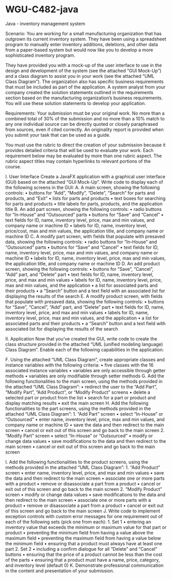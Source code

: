 # WGU-C482-java
Java - inventory management system

Scenario: 
You are working for a small manufacturing organization that has outgrown its current inventory system. They have been using a spreadsheet program to manually enter inventory additions, deletions, and other data from a paper-based system but would now like you to develop a more sophisticated inventory program.

They have provided you with a mock-up of the user interface to use in the design and development of the system (see the attached “GUI Mock-Up”) and a class diagram to assist you in your work (see the attached “UML Class Diagram”). The organization also has specific business requirements that must be included as part of the application. A system analyst from your company created the solution statements outlined in the requirements section based on the manufacturing organization’s business requirements. You will use these solution statements to develop your application.

Requirements: 
Your submission must be your original work. No more than a combined total of 30% of the submission and no more than a 10% match to any one individual source can be directly quoted or closely paraphrased from sources, even if cited correctly. An originality report is provided when you submit your task that can be used as a guide.

You must use the rubric to direct the creation of your submission because it provides detailed criteria that will be used to evaluate your work. Each requirement below may be evaluated by more than one rubric aspect. The rubric aspect titles may contain hyperlinks to relevant portions of the course.

I. User Interface
 Create a JavaFX application with a graphical user interface (GUI) based on the attached “GUI Mock-Up”. Write code to display each  of the following screens in the GUI: 
  A.  A main screen, showing the following controls:
    •  buttons for “Add”, “Modify”, “Delete”, “Search” for parts and products, and “Exit”
    •  lists for parts and products
    •  text boxes for searching for parts and products
    •  title labels for parts, products, and the application title 
  B.  An add part screen, showing the following controls:
    •  radio buttons for “In-House” and “Outsourced” parts
    •  buttons for “Save” and “Cancel”
    •  text fields for ID, name, inventory level, price, max and min values, and company name or machine ID
    •  labels for ID, name, inventory level, price/cost, max and min values, the application title, and company name or machine ID
  C.  A modify part screen, with fields that populate with presaved data, showing the following controls:
    •  radio buttons for “In-House” and “Outsourced” parts
    •  buttons for “Save” and “Cancel”
    •  text fields for ID, name, inventory level, price, max and min values, and company name or machine ID
    •  labels for ID, name, inventory level, price, max and min values, the application title, and company name or machine ID
  D. An add product screen, showing the following controls:
    •  buttons for “Save”, “Cancel”, “Add” part, and “Delete” part
    •  text fields for ID, name, inventory level, price, and max and min values
    •  labels for ID, name, inventory level, price, max and min values, and the application
    •  a list for associated parts and their products
    •  a “Search” button and a text field with an associated list for displaying the results of the search
  E.  A modify product screen, with fields that populate with presaved data, showing the following controls:
    •  buttons for “Save”, “Cancel”, “Add” part, and “Delete” part
    •  text fields for ID, name, inventory level, price, and max and min values
    •  labels for ID, name, inventory level, price, max and min values, and the application
    •  a list for associated parts and their products
    •  a “Search” button and a text field with associated list for displaying the results of the search

II. Application
Now that you’ve created the GUI, write code to create the class structure provided in the attached “UML (unified modeling language) Class Diagram”. Enable each  of the following capabilities in the application:

  F.  Using the attached “UML Class Diagram”, create appropriate classes and instance variables with the following criteria:
    •  five classes with the 16 associated instance variables
    •  variables are only accessible through getter methods
    •  variables are only modifiable through setter methods
  G.  Add the following functionalities to the main screen, using the methods provided in the attached “UML Class Diagram”:
    •  redirect the user to the “Add Part”, “Modify Part”, “Add Product”, or “Modify Product” screens
    •  delete a selected part or product from the list
    •  search for a part or product and display matching results
    •  exit the main screen
  H.  Add the following functionalities to the part screens, using the methods provided in the attached “UML Class Diagram”:
    1.  “Add Part” screen
      •  select “In-House” or “Outsourced”
      •  enter name, inventory level, price, max and min values, and company name or machine ID
      •  save the data and then redirect to the main screen
      •  cancel or exit out of this screen and go back to the main screen
    2.  “Modify Part” screen
      •  select “In-House” or “Outsourced”
      •  modify or change data values
      •  save modifications to the data and then redirect to the main screen
      •  cancel or exit out of this screen and go back to the main screen

  I.  Add the following functionalities to the product screens, using the methods provided in the attached “UML Class Diagram”:
    1.  “Add Product” screen
      •  enter name, inventory level, price, and max and min values
      •  save the data and then redirect to the main screen
      •  associate one or more parts with a product
      •  remove or disassociate a part from a product
      •  cancel or exit out of this screen and go back to the main screen
    2.  “Modify Product” screen
      •  modify or change data values
      •  save modifications to the data and then redirect to the main screen
      •  associate one or more parts with a product
      •  remove or disassociate a part from a product
      •  cancel or exit out of this screen and go back to the main screen
  J.  Write code to implement exception controls with custom error messages for one requirement out of each of the following sets (pick one from each):
    1.  Set 1
      •  entering an inventory value that exceeds the minimum or maximum value for that part or product
      •  preventing the minimum field from having a value above the maximum field
      •  preventing the maximum field from having a value below the minimum field
      •  ensuring that a product must always have at least one part
    2.  Set 2
      •  including a confirm dialogue for all “Delete” and “Cancel” buttons
      •  ensuring that the price of a product cannot be less than the cost of the parts
      •  ensuring that a product must have a name, price, category, and inventory level (default 0)
  K.  Demonstrate professional communication in the content and presentation of your submission.
